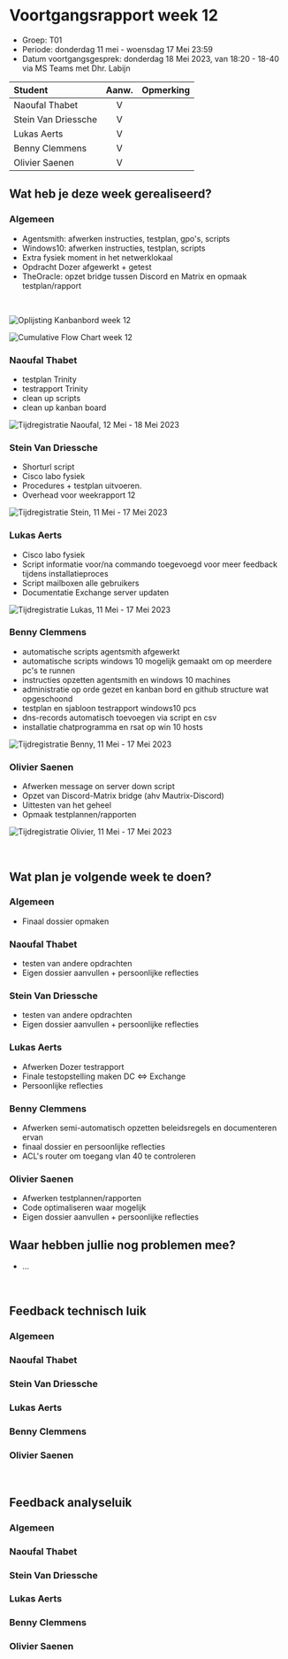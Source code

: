 # Voortgangsrapport week 12

- Groep: T01
- Periode: donderdag 11 mei - woensdag 17 Mei 23:59
- Datum voortgangsgesprek: donderdag 18 Mei 2023, van 18:20 - 18-40 via MS Teams met Dhr. Labijn

| Student             | Aanw. | Opmerking |
| :------------------ | :---: | :-------- |
| Naoufal Thabet      |   V   |           |
| Stein Van Driessche |   V   |           |
| Lukas Aerts         |   V   |           |
| Benny Clemmens      |   V   |           |
| Olivier Saenen      |   V   |           |

## Wat heb je deze week gerealiseerd?

### Algemeen

- Agentsmith: afwerken instructies, testplan, gpo's, scripts
- Windows10: afwerken instructies, testplan, scripts
- Extra fysiek moment in het netwerklokaal
- Opdracht Dozer afgewerkt + getest
- TheOracle: opzet bridge tussen Discord en Matrix en opmaak testplan/rapport

&nbsp;

![Oplijsting Kanbanbord week 12](/weekrapport/img/weekrapporten/week-12/kanbanweek12.png)

![Cumulative Flow Chart week 12](/weekrapport/img/weekrapporten/week-12/cumulative-flow-week12.PNG)

### Naoufal Thabet

- testplan Trinity
- testrapport Trinity
- clean up scripts
- clean up kanban board

![Tijdregistratie Naoufal, 12 Mei - 18 Mei 2023](/weekrapport/img/timesheets/week-12/Naoufal_12_Timesheet.PNG)

### Stein Van Driessche

- Shorturl script
- Cisco labo fysiek
- Procedures + testplan uitvoeren.
- Overhead voor weekrapport 12

![Tijdregistratie Stein, 11 Mei - 17 Mei 2023](/weekrapport/img/timesheets/week-12/Stein_12_Timesheet.PNG)

### Lukas Aerts

- Cisco labo fysiek
- Script informatie voor/na commando toegevoegd voor meer feedback tijdens installatieproces
- Script mailboxen alle gebruikers
- Documentatie Exchange server updaten

![Tijdregistratie Lukas, 11 Mei - 17 Mei 2023](/weekrapport/img/timesheets/week-12/Lukas_12_Timesheet.PNG)

### Benny Clemmens

- automatische scripts agentsmith afgewerkt
- automatische scripts windows 10 mogelijk gemaakt om op meerdere pc's te runnen
- instructies opzetten agentsmith en windows 10 machines
- administratie op orde gezet en kanban bord en github structure wat opgeschoond
- testplan en sjabloon testrapport windows10 pcs
- dns-records automatisch toevoegen via script en csv
- installatie chatprogramma en rsat op win 10 hosts

![Tijdregistratie Benny, 11 Mei - 17 Mei 2023](/weekrapport/img/timesheets/week-12/Benny_12_Timesheet.PNG)

### Olivier Saenen

- Afwerken message on server down script
- Opzet van Discord-Matrix bridge (ahv Mautrix-Discord)
- Uittesten van het geheel
- Opmaak testplannen/rapporten

![Tijdregistratie Olivier, 11 Mei - 17 Mei 2023](/weekrapport/img/timesheets/week-12/Olivier_12_Timesheet.png)

&nbsp;

## Wat plan je volgende week te doen?

### Algemeen

- Finaal dossier opmaken

### Naoufal Thabet

- testen van andere opdrachten
- Eigen dossier aanvullen + persoonlijke reflecties

### Stein Van Driessche

- testen van andere opdrachten
- Eigen dossier aanvullen + persoonlijke reflecties

### Lukas Aerts

- Afwerken Dozer testrapport
- Finale testopstelling maken DC <=> Exchange
- Persoonlijke reflecties

### Benny Clemmens

- Afwerken semi-automatisch opzetten beleidsregels en documenteren ervan
- finaal dossier en persoonlijke reflecties
- ACL's router om toegang vlan 40 te controleren

### Olivier Saenen

- Afwerken testplannen/rapporten
- Code optimaliseren waar mogelijk
- Eigen dossier aanvullen + persoonlijke reflecties

## Waar hebben jullie nog problemen mee?

- ...

&nbsp;

## Feedback technisch luik

### Algemeen

### Naoufal Thabet

### Stein Van Driessche

### Lukas Aerts

### Benny Clemmens

### Olivier Saenen

&nbsp;

## Feedback analyseluik

### Algemeen

### Naoufal Thabet

### Stein Van Driessche

### Lukas Aerts

### Benny Clemmens

### Olivier Saenen
